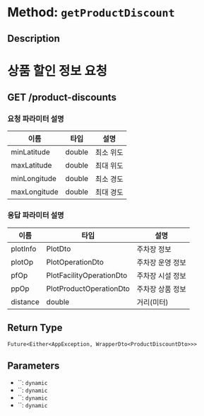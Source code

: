 # Method: `getProductDiscount`

## Description

# 상품 할인 정보 요청

 ## GET /product-discounts

 ### 요청 파라미터 설명

  |이름|타입|설명|
  |-|-|-|
  |minLatitude|double|최소 위도|
  |maxLatitude|double|최대 위도|
  |minLongitude|double|최소 경도|
  |maxLongitude|double|최대 경도|

 ### 응답 파라미터 설명

  |이름|타입|설명|
  |-|-|-|
  |plotInfo|PlotDto|주차장 정보|
  |plotOp|PlotOperationDto|주차장 운영 정보|
  |pfOp|PlotFacilityOperationDto|주차장 시설 정보|
  |ppOp|PlotProductOperationDto|주차장 상품 정보|
  |distance|double|거리(미터)|

## Return Type
`Future<Either<AppException, WrapperDto<ProductDiscountDto>>>`

## Parameters

- ``: `dynamic`
- ``: `dynamic`
- ``: `dynamic`
- ``: `dynamic`
